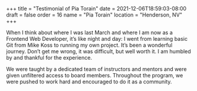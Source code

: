 +++
title = "Testimonial of Pia Torain"
date = 2021-12-06T18:59:03-08:00
draft = false
order = 16 
name = "Pia Torain"
location = "Henderson, NV"
+++

When I think about where I was last March and where I am now as a Frontend Web
Developer, it’s like night and day: I went from learning basic Git from Mike
Koss to running my own project. It’s been a wonderful journey. Don’t get me
wrong, it was difficult, but well worth it.  I am humbled by and thankful for
the experience.

We were taught by a dedicated team of instructors and mentors and were given
unfiltered access to board members. Throughout the program, we were pushed to
work hard and encouraged to do it as a community.
